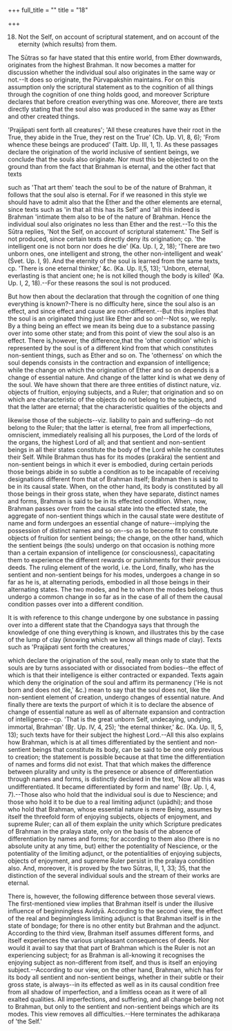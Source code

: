 +++
full_title = ""
title = "18"

+++


18. Not the Self, on account of scriptural statement, and on account of the eternity (which results) from them.

The Sūtras so far have stated that this entire world, from Ether downwards, originates from the highest Brahman. It now becomes a matter for discussion whether the individual soul also originates in the same way or not.--It does so originate, the Pūrvapakshin maintains. For on this assumption only the scriptural statement as to the cognition of all things through the cognition of one thing holds good, and moreover Scripture declares that before creation everything was one. Moreover, there are texts directly stating that the soul also was produced in the same way as Ether and other created things.

'Prajāpati sent forth all creatures'; 'All these creatures have their root in the True, they abide in the True, they rest on the True' (Cḥ. Up. VI, 8, 6); 'From whence these beings are produced' (Taitt. Up. III, 1, 1). As these passages declare the origination of the world inclusive of sentient beings, we conclude that the souls also originate. Nor must this be objected to on the ground than from the fact that Brahman is eternal, and the other fact that texts

such as 'That art them' teach the soul to be of the nature of Brahman, it follows that the soul also is eternal. For if we reasoned in this style we should have to admit also that the Ether and the other elements are eternal, since texts such as 'in that all this has its Self' and 'all this indeed is Brahman 'intimate them also to be of the nature of Brahman. Hence the individual soul also originates no less than Ether and the rest.--To this the Sūtra replies, 'Not the Self, on account of scriptural statement.' The Self is not produced, since certain texts directly deny its origination; cp. 'the intelligent one is not born nor does he die' (Ka. Up. I, 2, 18); 'There are two unborn ones, one intelligent and strong, the other non-intelligent and weak' (Śvet. Up. I, 9). And the eternity of the soul is learned from the same texts, cp. 'There is one eternal thinker,' &c. (Ka. Up. II,5, 13); 'Unborn, eternal, everlasting is that ancient one; he is not killed though the body is killed' (Ka. Up. I, 2, 18).--For these reasons the soul is not produced.

But how then about the declaration that through the cognition of one thing everything is known?-There is no difficulty here, since the soul also is an effect, and since effect and cause are non-different.--But this implies that the soul is an originated thing just like Ether and so on!--Not so, we reply. By a thing being an effect we mean its being due to a substance passing over into some other state; and from this point of view the soul also is an effect. There is,however, the difference,that the 'other condition' which is represented by the soul is of a different kind from that which constitutes non-sentient things, such as Ether and so on. The 'otherness' on which the soul depends consists in the contraction and expansion of intelligence; while the change on which the origination of Ether and so on depends is a change of essential nature. And change of the latter kind is what we deny of the soul. We have shown that there are three entities of distinct nature, viz. objects of fruition, enjoying subjects, and a Ruler; that origination and so on which are characteristic of the objects do not belong to the subjects, and that the latter are eternal; that the characteristic qualities of the objects and

likewise those of the subjects--viz. liability to pain and suffering--do not belong to the Ruler; that the latter is eternal, free from all imperfections, omniscient, immediately realising all his purposes, the Lord of the lords of the organs, the highest Lord of all; and that sentient and non-sentient beings in all their states constitute the body of the Lord while he constitutes their Self. While Brahman thus has for its modes (prakāra) the sentient and non-sentient beings in which it ever is embodied, during certain periods those beings abide in so subtle a condition as to be incapable of receiving designations different from that of Brahman itself; Brahman then is said to be in its causal state. When, on the other hand, its body is constituted by all those beings in their gross state, when they have separate, distinct names and forms, Brahman is said to be in its effected condition. When, now, Brahman passes over from the causal state into the effected state, the aggregate of non-sentient things which in the causal state were destitute of name and form undergoes an essential change of nature--implying the possession of distinct names and so on--so as to become fit to constitute objects of fruition for sentient beings; the change, on the other hand, which the sentient beings (the souls) undergo on that occasion is nothing more than a certain expansion of intelligence (or consciousness), capacitating them to experience the different rewards or punishments for their previous deeds. The ruling element of the world, i.e. the Lord, finally, who has the sentient and non-sentient beings for his modes, undergoes a change in so far as he is, at alternating periods, embodied in all those beings in their alternating states. The two modes, and he to whom the modes belong, thus undergo a common change in so far as in the case of all of them the causal condition passes over into a different condition.

It is with reference to this change undergone by one substance in passing over into a different state that the Cḥandogya says that through the knowledge of one thing everything is known, and illustrates this by the case of the lump of clay (knowing which we know all things made of clay). Texts such as 'Prajāpati sent forth the creatures,'

which declare the origination of the soul, really mean only to state that the souls are by turns associated with or dissociated from bodies--the effect of which is that their intelligence is either contracted or expanded. Texts again which deny the origination of the soul and affirm its permanency ('He is not born and does not die,' &c.) mean to say that the soul does not, like the non-sentient element of creation, undergo changes of essential nature. And finally there are texts the purport of which it is to declare the absence of change of essential nature as well as of alternate expansion and contraction of intelligence--cp. 'That is the great unborn Self, undecaying, undying, immortal, Brahman' (Br̥. Up. IV, 4, 25); 'the eternal thinker,' &c. (Ka. Up. II, 5, 13); such texts have for their subject the highest Lord.--All this also explains how Brahman, which is at all times differentiated by the sentient and non-sentient beings that constitute its body, can be said to be one only previous to creation; the statement is possible because at that time the differentiation of names and forms did not exist. That that which makes the difference between plurality and unity is the presence or absence of differentiation through names and forms, is distinctly declared in the text, 'Now all this was undifferentiated. It became differentiated by form and name' (Br̥. Up. I, 4, 7).--Those also who hold that the individual soul is due to Nescience; and those who hold it to be due to a real limiting adjunct (upādhi); and those who hold that Brahman, whose essential nature is mere Being, assumes by itself the threefold form of enjoying subjects, objects of enjoyment, and supreme Ruler; can all of them explain the unity which Scripture predicates of Brahman in the pralaya state, only on the basis of the absence of differentiation by names and forms; for according to them also (there is no absolute unity at any time, but) either the potentiality of Nescience, or the potentiality of the limiting adjunct, or the potentialities of enjoying subjects, objects of enjoyment, and supreme Ruler persist in the pralaya condition also. And, moreover, it is proved by the two Sūtras, II, 1, 33; 35, that the distinction of the several individual souls and the stream of their works are eternal.

There is, however, the following difference between those several views. The first-mentioned view implies that Brahman itself is under the illusive influence of beginningless Avidyā. According to the second view, the effect of the real and beginningless limiting adjunct is that Brahman itself is in the state of bondage; for there is no other entity but Brahman and the adjunct. According to the third view, Brahman itself assumes different forms, and itself experiences the various unpleasant consequences of deeds. Nor would it avail to say that that part of Brahman which is the Ruler is not an experiencing subject; for as Brahman is all-knowing it recognises the enjoying subject as non-different from itself, and thus is itself an enjoying subject.--According to our view, on the other hand, Brahman, which has for its body all sentient and non-sentient beings, whether in their subtle or their gross state, is always--in its effected as well as in its causal condition free from all shadow of imperfection, and a limitless ocean as it were of all exalted qualities. All imperfections, and suffering, and all change belong not to Brahman, but only to the sentient and non-sentient beings which are its modes. This view removes all difficulties.--Here terminates the adhikaraṇa of 'the Self.'

